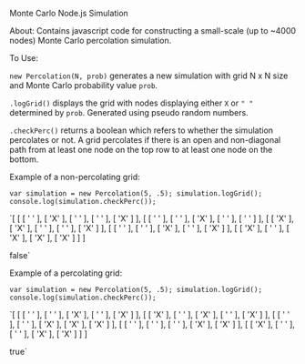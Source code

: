 Monte Carlo Node.js Simulation

About: Contains javascript code for constructing a small-scale (up to ~4000 nodes) Monte Carlo percolation simulation. 

To Use: 

`new Percolation(N, prob)` generates a new simulation with grid N x N size and Monte Carlo probability value `prob`.

`.logGrid()` displays the grid with nodes displaying either `X` or `" "` determined by `prob`. Generated using pseudo random numbers.

`.checkPerc()` returns a boolean which refers to whether the simulation percolates or not. A grid percolates if there is an open and non-diagonal path from at least one node on the top row to at least one node on the bottom.

Example of a non-percolating grid:

`var simulation = new Percolation(5, .5);
simulation.logGrid();
console.log(simulation.checkPerc());`

`[ [ [ ' ' ], [ 'X' ], [ ' ' ], [ ' ' ], [ 'X' ] ],
   [ [ ' ' ], [ ' ' ], [ 'X' ], [ ' ' ], [ ' ' ] ],
   [ [ 'X' ], [ 'X' ], [ ' ' ], [ ' ' ], [ 'X' ] ],
   [ [ ' ' ], [ ' ' ], [ 'X' ], [ ' ' ], [ 'X' ] ],
   [ [ 'X' ], [ ' ' ], [ 'X' ], [ 'X' ], [ 'X' ] ] ]

false`

Example of a percolating grid:

`var simulation = new Percolation(5, .5);
simulation.logGrid();
console.log(simulation.checkPerc());`

`[ [ [ ' ' ], [ ' ' ], [ 'X' ], [ ' ' ], [ 'X' ] ],
   [ [ 'X' ], [ ' ' ], [ 'X' ], [ ' ' ], [ 'X' ] ],
   [ [ ' ' ], [ ' ' ], [ 'X' ], [ 'X' ], [ 'X' ] ],
   [ [ ' ' ], [ ' ' ], [ ' ' ], [ 'X' ], [ 'X' ] ],
   [ [ 'X' ], [ ' ' ], [ ' ' ], [ 'X' ], [ 'X' ] ] ]

true`






